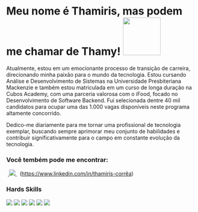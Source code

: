 # Meu nome é Thamiris, mas podem me chamar de Thamy! <img src="https://github.com/ThamyCorrea/ThamyCorrea/assets/113396298/a39f1268-0604-42f8-ba6e-aac79b151d52" width=100 height=100>
Atualmente, estou em um emocionante processo de transição de carreira, direcionando minha paixão para o mundo da tecnologia. Estou cursando Análise e Desenvolvimento de Sistemas na Universidade Presbiteriana Mackenzie e também estou matriculada em um curso de longa duração na Cubos Academy, com uma parceria valorosa com o iFood, focado no Desenvolvimento de Software Backend. Fui selecionada dentre 40 mil candidatos para ocupar uma das 1.000 vagas disponíveis neste programa altamente concorrido.

Dedico-me diariamente para me tornar uma profissional de tecnologia exemplar, buscando sempre aprimorar meu conjunto de habilidades e contribuir significativamente para o campo em constante evolução da tecnologia.

### Você tembém pode me encontrar:

&nbsp;<a href="https://www.linkedin.com/in/thamiris-corrêa">
  <img src="https://img.shields.io/badge/linkedin-%230077B5.svg?style=for-the-badge&logo=linkedin&logoColor=white">
</a>&nbsp; (https://www.linkedin.com/in/thamiris-corrêa)

### Hards Skills

<img src="https://img.shields.io/badge/JavaScript-323330?style=for-the-badge&logo=javascript&logoColor=F7DF1E"> <img src="https://img.shields.io/badge/GIT-E44C30?style=for-the-badge&logo=git&logoColor=white">
<img src="https://img.shields.io/badge/powershell-5391FE?style=for-the-badge&logo=powershell&logoColor=white">
<img src="https://img.shields.io/badge/Node%20js-339933?style=for-the-badge&logo=nodedotjs&logoColor=white">
<img src="https://img.shields.io/badge/Insomnia-5849be?style=for-the-badge&logo=Insomnia&logoColor=white">
<img src="https://img.shields.io/badge/npm-CB3837?style=for-the-badge&logo=npm&logoColor=white<img src=">






